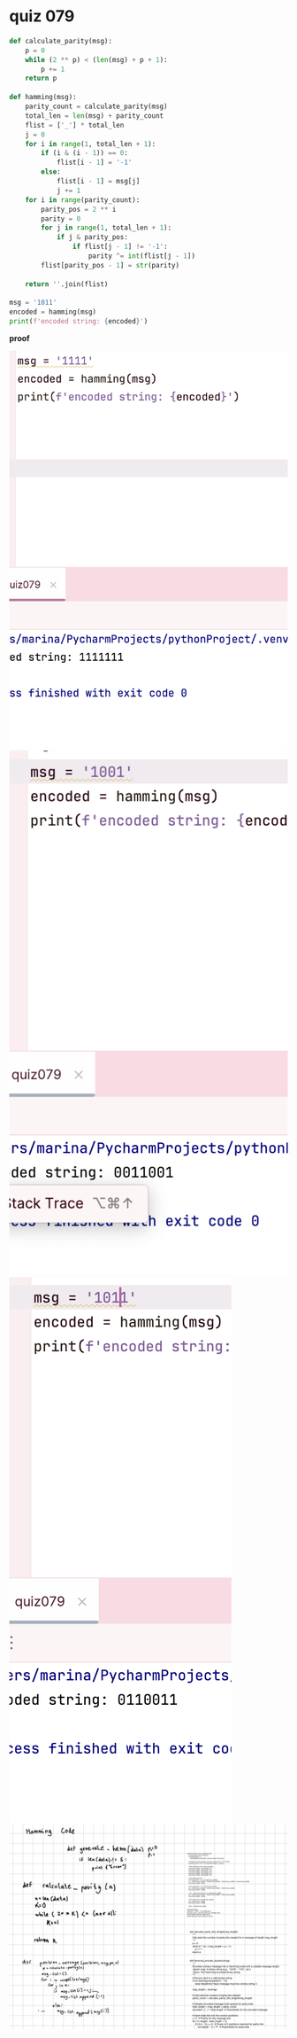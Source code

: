 # quiz 079
```.py
def calculate_parity(msg):
    p = 0
    while (2 ** p) < (len(msg) + p + 1):
        p += 1
    return p

def hamming(msg):
    parity_count = calculate_parity(msg)
    total_len = len(msg) + parity_count
    flist = ['_'] * total_len
    j = 0
    for i in range(1, total_len + 1):
        if (i & (i - 1)) == 0:
            flist[i - 1] = '-1'
        else:
            flist[i - 1] = msg[j]
            j += 1
    for i in range(parity_count):
        parity_pos = 2 ** i
        parity = 0
        for j in range(1, total_len + 1):
            if j & parity_pos:
                if flist[j - 1] != '-1':
                    parity ^= int(flist[j - 1])
        flist[parity_pos - 1] = str(parity)

    return ''.join(flist)

msg = '1011'
encoded = hamming(msg)
print(f'encoded string: {encoded}')


```

**proof**

![](https://github.com/marinamen/year2/blob/main/quizzes/media/Screenshot%202024-09-12%20at%2011.33.53.png)
![](https://github.com/marinamen/year2/blob/main/quizzes/media/Screenshot%202024-09-12%20at%2011.34.01.png)
![](https://github.com/marinamen/year2/blob/main/quizzes/media/Screenshot%202024-09-12%20at%2011.34.16.png)
![](https://github.com/marinamen/year2/blob/main/quizzes/media/IMG_0258.jpg)
